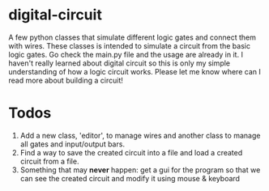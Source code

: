 # digital-circuit
A few python classes that simulate different logic gates and connect them with wires.
These classes is intended to simulate a circuit from the basic logic gates. Go check the main.py file and the usage are already in it.
I haven't really learned about digital circuit so this is only my simple understanding of how a logic circuit works. Please let me know where can I read more about building a circuit!

# Todos
1. Add a new class, 'editor', to manage wires and another class to manage all gates and input/output bars.
2. Find a way to save the created circuit into a file and load a created circuit from a file.
3. Something that may **never** happen: get a gui for the program so that we can see the created circuit and modify it using mouse & keyboard
